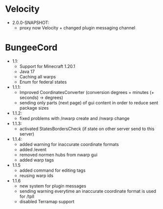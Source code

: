 # Velocity
- 2.0.0-SNAPSHOT:
  - proxy now Velocity + changed plugin messaging channel

# BungeeCord
- 1.1:
  - Support for Minecraft 1.20.1
  - Java 17
  - Caching all warps
  - Enum for federal states
- 1.1.1:
  - Improved CoordinatesConverter (conversion degrees + minutes (+ seconds) -> degrees)
  - sending only parts (next page) of gui content in order to reduce sent package sizes
- 1.1.2:
  - fixed problems with /nwarp create and /nwarp change
- 1.1.3:
  - activated StatesBordersCheck (if state on other server send to this server)
- 1.1.4:
  - added warning for inaccurate coordinate formats
  - added /event
  - removed normen hubs from nwarp gui
  - added warp tags
- 1.1.5
  - added command for editing tags
  - reusing warp ids
- 1.1.6
  - new system for plugin messages
  - sending warning everytime an inaccurate coordinate format is used for /tpll
  - disabled Terramap support